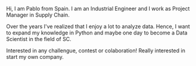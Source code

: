 Hi, I am Pablo from Spain. I am an Industrial Engineer and I work as Project Manager in Supply Chain. 

Over the years I've realized that I enjoy a lot to analyze data. Hence, I want to expand my knowledge in Python and maybe one day to become a Data Scientist in the field of SC.

Interested in any challengue, contest or colaboration!
Really interested in start my own company.

<!---
pablomp92/pablomp92 is a ✨ special ✨ repository because its `README.md` (this file) appears on your GitHub profile.
You can click the Preview link to take a look at your changes.
--->
